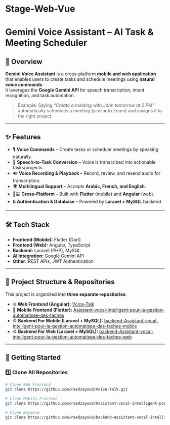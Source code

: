 # Stage-Web-Vue

# Gemini Voice Assistant – AI Task & Meeting Scheduler  

## 📌 Overview  
**Gemini Voice Assistant** is a cross-platform **mobile and web application** that enables users to create tasks and schedule meetings using **natural voice commands**.  
It leverages the **Google Gemini API** for speech transcription, intent recognition, and task automation.  

> Example: Saying _“Create a meeting with John tomorrow at 2 PM”_ automatically schedules a meeting (similar to Zoom) and assigns it to the right project.  

---

## ✨ Features  
- 🎙 **Voice Commands** – Create tasks or schedule meetings by speaking naturally.  
- 📝 **Speech-to-Task Conversion** – Voice is transcribed into actionable tasks/projects.  
- 🔊 **Voice Recording & Playback** – Record, review, and resend audio for transcription.  
- 🌍 **Multilingual Support** – Accepts **Arabic, French, and English**.  
- 📱💻 **Cross-Platform** – Built with **Flutter** (mobile) and **Angular** (web).  
- 🔒 **Authentication & Database** – Powered by **Laravel + MySQL** backend.  

---

## 🛠️ Tech Stack  
- **Frontend (Mobile):** Flutter (Dart)  
- **Frontend (Web):** Angular, TypeScript  
- **Backend:** Laravel (PHP), MySQL  
- **AI Integration:** Google Gemini API  
- **Other:** REST APIs, JWT Authentication  

---

## 📂 Project Structure & Repositories  

This project is organized into **three separate repositories**:  

- 🌐 **Web Frontend (Angular):** [Voice-Talk](https://github.com/raedzayoud/Voice-Talk)  
- 📱 **Mobile Frontend (Flutter):** [Assistant-vocal-intelligent-pour-la-gestion-automatisee-des-taches](https://github.com/raedzayoud/Assistant-vocal-intelligent-pour-la-gestion-automatisee-des-taches)  
- ⚙️ **Backend For Mobile (Laravel + MySQL):** [backend-Assistant-vocal-intelligent-pour-la-gestion-automatisee-des-taches-mobile](https://github.com/raedzayoud/backend-Assistant-vocal-intelligent-pour-la-gestion-automatisee-des-taches)  
- ⚙️ **Backend For Web (Laravel + MySQL):** [backend-Assistant-vocal-intelligent-pour-la-gestion-automatisee-des-taches-web]([https://github.com/raedzayoud/backend-Assistant-vocal-intelligent-pour-la-gestion-automatisee-des-taches](https://github.com/raedzayoud/backend-Assistant-vocal-intelligent-pour-la-gestion-automatisee-des-taches.-))  

---

## 🚀 Getting Started  

### 1️⃣ Clone All Repositories  
```bash
# Clone Web Frontend
git clone https://github.com/raedzayoud/Voice-Talk.git

# Clone Mobile Frontend
git clone https://github.com/raedzayoud/Assistant-vocal-intelligent-pour-la-gestion-automatisee-des-taches.git

# Clone Backend
git clone https://github.com/raedzayoud/backend-Assistant-vocal-intelligent-pour-la-gestion-automatisee-des-taches.git

